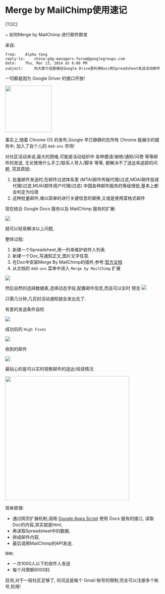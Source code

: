 # Merge by MailChimp使用速记

[TOC]


~ 如何Merge by MailChimp 进行邮件群发

来自:

```
from:    Alpha Yang
reply-to:    china-gdg-managers-forum@googlegroups.com
date:    Thu, Mar 13, 2014 at 6:06 PM
subject:     向大家介绍直接在Google Drive里利用Docs和Spreadsheet发送活动邮件
```

一切都是因为 Google Driver 的接口开放!

<img src="http://skm.zoomquiet.io/data/20140313181550/getaddons.jpg"
    height="150">


<!--more-->

事实上,随着 Chrome OS 的发布,Google 早已静静的在所有 Chrome 能展示的服务中,
加入了自个儿的 `Add-ons` 市场!

对社区活动来说,最大的困难,可能是活动组织中
各种邀请/谢绝/通知/问卷 等等邮件的发送,
无论使用什么手工/联系人导入/脚本 等等,
都解决不了送达率追踪的问题, 究其原因:

1. 批量邮件发送时,在邮件过滤体系里
    (MTA(邮件传输代理)过滤,MDA(邮件投递代理)过滤,MUA(邮件用户代理)过滤)
    中国各种邮件服务的等级很低,基本上都会判定为垃圾
1. 这种批量邮件,难以简单的进行关键信息的替换,又或是使用富格式邮件


现在结合 Google Docs 服务以及 MailChimp 服务的扩展:

![](http://skm.zoomquiet.io/data/20140313181550/mergedescription.jpg)

就可以轻易解决以上问题,

整体过程:

1. 新建一个Spreadsheet,用一列来维护收件人列表. 
2. 新建一个Doc,写通知正文,图片文字任意. 
3. 在Doc中安装Merge By MailChimp的插件,参考:[官方文档](http://kb.mailchimp.com/article/what-is-merge-by-mailchimp)
4. 从文档的 `Add-ons` 菜单中进入 `Merge by MailChimp` 扩展

![](http://skm.zoomquiet.io/data/20140313181550/mergeinstalled.jpg)

然后自然的选择数据表,选择动态字段,配置邮件信息,而且可以实时 预览
![](http://zoomq.qiniudn.com/ZHGDG/wechat/140314-merge-0.png)

只需几分钟,几百封活动通知就会发出去了. 

有爱的发送条件自检

![](http://zoomq.qiniudn.com/ZHGDG/wechat/140314-merge-1.png)


成功后的 `High Fives`

![](http://zoomq.qiniudn.com/ZHGDG/wechat/140314-merge-2.png)

收到的邮件

![](http://zoomq.qiniudn.com/ZHGDG/wechat/140314-merge-end.png)

最贴心的是可以实时观察邮件的送达/阅读情况

<img src="http://skm.zoomquiet.io/data/20140313181550/reportsdetails.jpg"
    height="400">


简单原理:

- 通过网页扩展机制,调用 [Google Apps Script](https://script.google.com/) 使用 Docs 服务的接口, 读取Doc的内容,其实就是html,
- 再读取Spreadsheet中的数据,
- 拼成邮件内容,
- 最后调用MailChimp的API发送. 

`限制`:

- 一次1000人以下的收件人发送
- 每个月限额6000封. 

目测,对于一般社区足够了,
何况这是每个 Gmail 帐号的限制,完全可以注册多个帐号,轮用!




